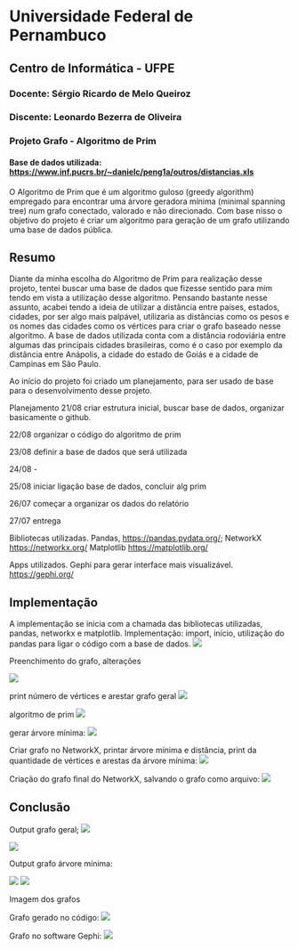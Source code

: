 # Universidade Federal de Pernambuco
## Centro de Informática - UFPE
### Docente: Sérgio Ricardo de Melo Queiroz 
### Discente: Leonardo Bezerra de Oliveira

### Projeto Grafo - Algoritmo de Prim 
#### Base de dados utilizada: https://www.inf.pucrs.br/~danielc/peng1a/outros/distancias.xls

O Algoritmo de Prim que é um algoritmo guloso (greedy algorithm) empregado para encontrar uma árvore geradora mínima (minimal spanning tree) num grafo conectado, valorado e não direcionado.
Com base nisso o objetivo do projeto é criar um algoritmo para geração de um grafo utilizando uma base de dados pública.

## Resumo
Diante da minha escolha do Algoritmo de Prim para realização desse projeto, tentei buscar uma base de dados que fizesse sentido para mim tendo em vista a utilização desse algoritmo. Pensando bastante nesse assunto, acabei tendo a ideia de utilizar a distância entre países, estados, cidades, por ser algo mais palpável, utilizaria as distâncias como os pesos e os nomes das cidades como os vértices para criar o grafo baseado nesse algoritmo.
A base de dados utilizada conta com a distância rodoviária entre algumas das principais cidades brasileiras, como é o caso por exemplo da distância entre Anápolis, a cidade do estado de Goiás e a cidade de Campinas em São Paulo.

Ao início do projeto foi criado um planejamento, para ser usado de base para o desenvolvimento desse projeto.

Planejamento
21/08 criar estrutura inicial, buscar base de dados, organizar basicamente o github.

22/08 organizar o código do algoritmo de prim

23/08 definir a base de dados que será utilizada

24/08 - 

25/08 iniciar ligação base de dados, concluir alg prim

26/07 começar a organizar os dados do relatório

27/07 entrega

Bibliotecas utilizadas. 
Pandas, <https://pandas.pydata.org/>;
NetworkX <https://networkx.org/>
Matplotlib <https://matplotlib.org/>

Apps utilizados.
Gephi para gerar interface mais visualizável.
<https://gephi.org/>


## Implementação

A implementação se inicia com a chamada das bibliotecas utilizadas, pandas, networkx e matplotlib.
Implementação:
import, início, utilização do pandas para ligar o código com a base de dados.
<img src="/assets/img1.png">

Preenchimento do grafo, alterações

<img src="/assets/img2.png">

print número de vértices e arestar grafo geral
<img src="/assets/img3.png">

algoritmo de prim 
<img src="/assets/img4.png">

gerar árvore mínima:
<img src="/assets/img5.png">

Criar grafo no NetworkX, printar árvore mínima e distância, print da quantidade de vértices e arestas da árvore mínima:
<img src="/assets/img6.png">

Criação do grafo final do NetworkX, salvando o grafo como arquivo:
<img src="/assets/img7.png">


## Conclusão

Output grafo geral;
<img src="/assets/output1.png">

<img src= "/assets/output2.png">

Output grafo árvore mínima:

<img src="/assets/output3.png">

<img src="/assets/output4.png">


Imagem dos grafos

Grafo gerado no código: 
<img src="/assets/grafo1.png">

Grafo no software Gephi: 
<img src="/assets/grafo.png">


